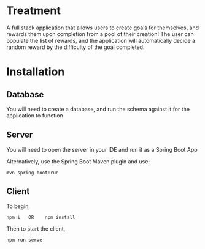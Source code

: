 # Treatment

A full stack application that allows users to create goals for themselves, and rewards them upon completion from a pool of their creation! The user can populate the list of rewards, and the application will automatically decide a random reward by the difficulty of the goal completed.

# Installation

## Database

You will need to create a database, and run the schema against it for the application to function

## Server

You will need to open the server in your IDE and run it as a Spring Boot App

Alternatively, use the Spring Boot Maven plugin and use:
```
mvn spring-boot:run
```

## Client

To begin, 

```
npm i   OR    npm install
```

Then to start the client, 
```
npm run serve
```

